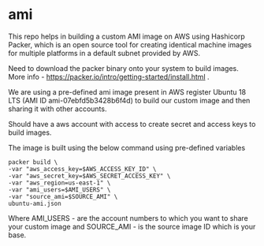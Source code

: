 # ami

This repo helps in building a custom AMI image on AWS using Hashicorp Packer, which is an  open source tool for creating identical machine images for multiple platforms in a default subnet provided by AWS.

Need to download the packer binary onto your system to build images. More info - https://packer.io/intro/getting-started/install.html . 

We are using a pre-defined ami image present in AWS register Ubuntu 18 LTS (AMI ID ami-07ebfd5b3428b6f4d) to build our custom image and then sharing it with other accounts.

Should have a aws account with access to create secret and access keys to build images.

The image is built using the below command using pre-defined variables
```
packer build \
-var "aws_access_key=$AWS_ACCESS_KEY_ID" \
-var "aws_secret_key=$AWS_SECRET_ACCESS_KEY" \
-var "aws_region=us-east-1" \
-var "ami_users=$AMI_USERS" \
-var "source_ami=$SOURCE_AMI" \
ubuntu-ami.json
```

Where AMI_USERS - are the account numbers to which you want to share your custom image and SOURCE_AMI - is the source image ID which is your base.

